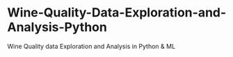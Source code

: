 # Wine-Quality-Data-Exploration-and-Analysis-Python
Wine Quality data Exploration and Analysis in Python &amp;  ML
